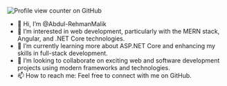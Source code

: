 ![Profile view counter on GitHub](https://komarev.com/ghpvc/?username=Abdul-RehmanMalik)



- 👋 Hi, I’m @Abdul-RehmanMalik
- 👀 I’m interested in web development, particularly with the MERN stack, Angular, and .NET Core technologies.
- 🌱 I’m currently learning more about ASP.NET Core and enhancing my skills in full-stack development.
- 💞️ I’m looking to collaborate on exciting web and software development projects using modern frameworks and technologies.
- 📫 How to reach me: Feel free to connect with me on GitHub.

<!---
Abdul-RehmanMalik/Abdul-RehmanMalik is a ✨ special ✨ repository because its `README.md` (this file) appears on your GitHub profile.
You can click the Preview link to take a look at your changes.
--->
